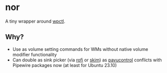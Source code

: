 # nor

A tiny wrapper around [wpctl](https://wiki.archlinux.org/title/WirePlumber).

## Why?

* Use as volume setting commands for WMs without native volume modifier functionality
* Can double as sink picker (via [rofi](https://github.com/davatorium/rofi) or [skim](https://github.com/lotabout/skim)) as [pavucontrol](https://www.freedesktop.org/software/pulseaudio/pavucontrol/) conflicts with Pipewire packages now (at least for Ubuntu 23.10)
